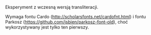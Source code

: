 Eksperyment z wczesną wersją transliteracji.

Wymaga fontu Cardo (http://scholarsfonts.net/cardofnt.html) i fontu
Parkosz (https://github.com/jsbien/parkosz-font-old), choć
wykorzystywany jest tylko ten pierwszy.
